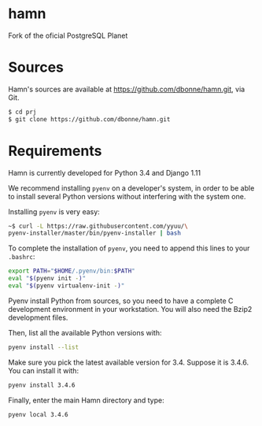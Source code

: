 # hamn
Fork of the oficial PostgreSQL Planet

# Sources

Hamn's sources are available at https://github.com/dbonne/hamn.git, via Git.

``` bash
$ cd prj
$ git clone https://github.com/dbonne/hamn.git
```

# Requirements

Hamn is currently developed for Python 3.4 and Django 1.11

We recommend installing `pyenv` on a developer's system, in order
to be able to install several Python versions without interfering
with the system one.

Installing `pyenv` is very easy:

``` bash
~$ curl -L https://raw.githubusercontent.com/yyuu/\
pyenv-installer/master/bin/pyenv-installer | bash
```

To complete the installation of `pyenv`, you need to append this lines
to your `.bashrc`:

``` bash
export PATH="$HOME/.pyenv/bin:$PATH"
eval "$(pyenv init -)"
eval "$(pyenv virtualenv-init -)"
```

Pyenv install Python from sources, so you need to have a complete C development
environment in your workstation. You will also need the Bzip2 development
files.

Then, list all the available Python versions with:

``` bash
pyenv install --list
```

Make sure you pick the latest available version for 3.4.
Suppose it is 3.4.6. You can install it with:

``` bash
pyenv install 3.4.6
```

Finally, enter the main Hamn directory and type:

``` bash
pyenv local 3.4.6
```
